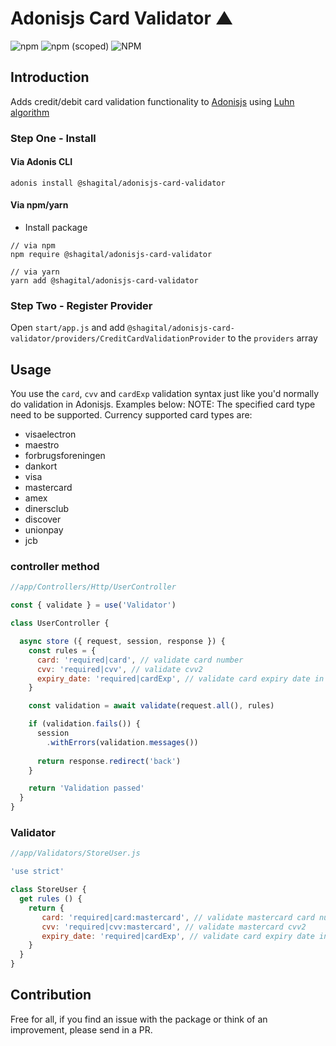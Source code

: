 # Adonisjs Card Validator ▲
![npm](https://img.shields.io/npm/dt/@shagital/adonisjs-card-validator?style=plastic)
![npm (scoped)](https://img.shields.io/npm/v/@shagital/adonisjs-card-validator)
![NPM](https://img.shields.io/npm/l/@shagital/adonisjs-card-validator)

## Introduction
Adds credit/debit card validation functionality to [Adonisjs](https://github.com/adonisjs/core) using [Luhn algorithm](https://en.wikipedia.org/wiki/Luhn_algorithm)

### Step One - Install
#### Via Adonis CLI
`adonis install @shagital/adonisjs-card-validator`

#### Via npm/yarn
- Install package
```shell
// via npm
npm require @shagital/adonisjs-card-validator

// via yarn
yarn add @shagital/adonisjs-card-validator
```


### Step Two - Register Provider
Open `start/app.js` and add `@shagital/adonisjs-card-validator/providers/CreditCardValidationProvider` to the `providers` array

## Usage
You use the `card`, `cvv` and `cardExp` validation syntax just like you'd normally do validation in Adonisjs. Examples below:
NOTE: The specified card type need to be supported. Currency supported card types are:
- visaelectron
- maestro
- forbrugsforeningen
- dankort
- visa
- mastercard
- amex
- dinersclub
- discover
- unionpay
- jcb

### controller method
```js
//app/Controllers/Http/UserController

const { validate } = use('Validator')

class UserController {

  async store ({ request, session, response }) {
    const rules = {
      card: 'required|card', // validate card number
      cvv: 'required|cvv', // validate cvv2
      expiry_date: 'required|cardExp', // validate card expiry date in the format YYYY-MM
    }

    const validation = await validate(request.all(), rules)

    if (validation.fails()) {
      session
        .withErrors(validation.messages())
     
      return response.redirect('back')
    }

    return 'Validation passed'
  }
}
```

### Validator
```js
//app/Validators/StoreUser.js

'use strict'

class StoreUser {
  get rules () {
    return {
       card: 'required|card:mastercard', // validate mastercard card number
       cvv: 'required|cvv:mastercard', // validate mastercard cvv2
       expiry_date: 'required|cardExp', // validate card expiry date in the format YYYY-MM
    }
  }
}
```


## Contribution

Free for all, if you find an issue with the package or think of an improvement, please send in a PR.

